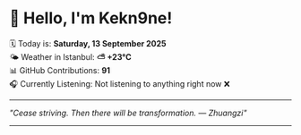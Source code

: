 # 👋 Hello, I'm Kekn9ne!

🗓️ Today is: **Saturday, 13 September 2025**  
🌤️ Weather in Istanbul: **⛅️  +23°C**  
📊 GitHub Contributions: **91**  
🎧 Currently Listening: Not listening to anything right now ❌

---

_"Cease striving. Then there will be transformation. — *Zhuangzi*"_

---
